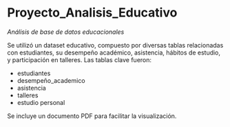 # Proyecto_Analisis_Educativo
*Análisis de base de datos educacionales*

Se utilizó un dataset educativo, compuesto por diversas tablas relacionadas con estudiantes, su desempeño académico, asistencia, hábitos de estudio, y participación en talleres. Las tablas clave fueron:
* estudiantes
* desempeño_academico
* asistencia
* talleres
* estudio personal

Se incluye un documento PDF para facilitar la visualización.